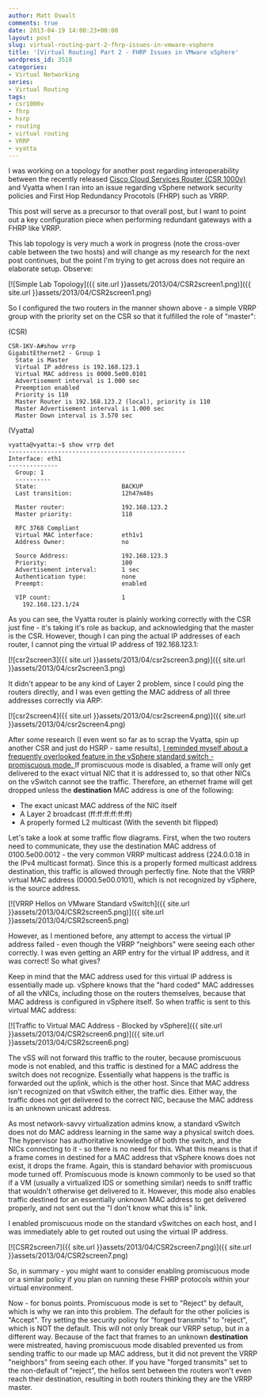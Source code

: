 ```yaml
---
author: Matt Oswalt
comments: true
date: 2013-04-19 14:00:23+00:00
layout: post
slug: virtual-routing-part-2-fhrp-issues-in-vmware-vsphere
title: '[Virtual Routing] Part 2 - FHRP Issues in VMware vSphere'
wordpress_id: 3510
categories:
- Virtual Networking
series:
- Virtual Routing
tags:
- csr1000v
- fhrp
- hsrp
- routing
- virtual routing
- VRRP
- vyatta
---
```


I was working on a topology for another post regarding interoperability between the recently released [Cisco Cloud Services Router (CSR 1000v)](http://keepingitclassless.net/2013/04/virtual-routing-part-1-csr-1000v-first-glance/) and Vyatta when I ran into an issue regarding vSphere network security policies and First Hop Redundancy Procotols (FHRP) such as VRRP.

This post will serve as a precursor to that overall post, but I want to point out a key configuration piece when performing redundant gateways with a FHRP like VRRP.

This lab topology is very much a work in progress (note the cross-over cable between the two hosts) and will change as my research for the next post continues, but the point I'm trying to get across does not require an elaborate setup. Observe:

[![Simple Lab Topology]({{ site.url }}assets/2013/04/CSR2screen1.png)]({{ site.url }}assets/2013/04/CSR2screen1.png)

So I configured the two routers in the manner shown above - a simple VRRP group with the priority set on the CSR so that it fulfilled the role of "master":

(CSR)

    CSR-1KV-A#show vrrp
    GigabitEthernet2 - Group 1  
      State is Master
      Virtual IP address is 192.168.123.1
      Virtual MAC address is 0000.5e00.0101
      Advertisement interval is 1.000 sec
      Preemption enabled
      Priority is 110 
      Master Router is 192.168.123.2 (local), priority is 110 
      Master Advertisement interval is 1.000 sec
      Master Down interval is 3.570 sec

(Vyatta)
    
    vyatta@vyatta:~$ show vrrp det
    --------------------------------------------------
    Interface: eth1
    --------------
      Group: 1
      ----------
      State:                        BACKUP
      Last transition:              12h47m48s
    
      Master router:                192.168.123.2
      Master priority:              110
    
      RFC 3768 Compliant
      Virtual MAC interface:        eth1v1
      Address Owner:                no
    
      Source Address:               192.168.123.3
      Priority:                     100
      Advertisement interval:       1 sec
      Authentication type:          none
      Preempt:                      enabled
    
      VIP count:                    1
        192.168.123.1/24


As you can see, the Vyatta router is plainly working correctly with the CSR just fine - it's taking it's role as backup, and acknowledging that the master is the CSR. However, though I can ping the actual IP addresses of each router, I cannot ping the virtual IP address of 192.168.123.1:

[![csr2screen3]({{ site.url }}assets/2013/04/csr2screen3.png)]({{ site.url }}assets/2013/04/csr2screen3.png)

It didn't appear to be any kind of Layer 2 problem, since I could ping the routers directly, and I was even getting the MAC address of all three addresses correctly via ARP:

[![csr2screen4]({{ site.url }}assets/2013/04/csr2screen4.png)]({{ site.url }}assets/2013/04/csr2screen4.png)

After some research (I even went so far as to scrap the Vyatta, spin up another CSR and just do HSRP - same results), [I reminded myself about a frequently overlooked feature in the vSphere standard switch - promiscuous mode. ](http://pubs.vmware.com/vsphere-51/index.jsp?topic=%2Fcom.vmware.vsphere.networking.doc%2FGUID-74E2059A-CC5E-4B06-81B5-3881C80E46CE.html)If promiscuous mode is disabled, a frame will only get delivered to the exact virtual NIC that it is addressed to, so that other NICs on the vSwitch cannot see the traffic. Therefore, an ethernet frame will get dropped unless the **destination** MAC address is one of the following:
	
  * The exact unicast MAC address of the NIC itself
  * A Layer 2 broadcast (ff:ff:ff:ff:ff:ff)
  * A properly formed L2 multicast (With the seventh bit flipped)

Let's take a look at some traffic flow diagrams. First, when the two routers need to communicate, they use the destination MAC address of 0100.5e00.0012 - the very common VRRP multicast address (224.0.0.18 in the IPv4 multicast format). Since this is a properly formed multicast address destination, this traffic is allowed through perfectly fine. Note that the VRRP virtual MAC address (0000.5e00.0101), which is not recognized by vSphere, is the source address.

[![VRRP Hellos on VMware Standard vSwitch]({{ site.url }}assets/2013/04/CSR2screen5.png)]({{ site.url }}assets/2013/04/CSR2screen5.png)

However, as I mentioned before, any attempt to access the virtual IP address failed - even though the VRRP "neighbors" were seeing each other correctly. I was even getting an ARP entry for the virtual IP address, and it was correct! So what gives?

Keep in mind that the MAC address used for this virtual IP address is essentially made up. vSphere knows that the "hard coded" MAC addresses of all the vNICs, including those on the routers themselves, because that MAC address is configured in vSphere itself. So when traffic is sent to this virtual MAC address:

[![Traffic to Virtual MAC Address - Blocked by vSphere]({{ site.url }}assets/2013/04/CSR2screen6.png)]({{ site.url }}assets/2013/04/CSR2screen6.png)

The vSS will not forward this traffic to the router, because promiscuous mode is not enabled, and this traffic is destined for a MAC address the switch does not recognize. Essentially what happens is the traffic is forwarded out the uplink, which is the other host. Since that MAC address isn't recognized on that vSwitch either, the traffic dies. Either way, the traffic does not get delivered to the correct NIC, because the MAC address is an unknown unicast address.

As most network-savvy virtualization admins know, a standard vSwitch does not do MAC address learning in the same way a physical switch does. The hypervisor has authoritative knowledge of both the switch, and the NICs connecting to it - so there is no need for this. What this means is that if a frame comes in destined for a MAC address that vSphere knows does not exist, it drops the frame. Again, this is standard behavior with promiscuous mode turned off. Promiscuous mode is known commonly to be used so that if a VM (usually a virtualized IDS or something similar) needs to sniff traffic that wouldn't otherwise get delivered to it. However, this mode also enables traffic destined for an essentially unknown MAC address to get delivered properly, and not sent out the "I don't know what this is" link.

I enabled promiscuous mode on the standard vSwitches on each host, and I was immediately able to get routed out using the virtual IP address.

[![CSR2screen7]({{ site.url }}assets/2013/04/CSR2screen7.png)]({{ site.url }}assets/2013/04/CSR2screen7.png)

So, in summary - you might want to consider enabling promiscuous mode or a similar policy if you plan on running these FHRP protocols within your virtual environment.

Now - for bonus points. Promiscuous mode is set to "Reject" by default, which is why we ran into this problem. The default for the other policies is "Accept". Try setting the security policy for "forged transmits" to "reject", which is NOT the default. This will not only break our VRRP setup, but in a different way. Because of the fact that frames to an unknown **destination** were mistreated, having promiscuous mode disabled prevented us from sending traffic to our made up MAC address, but it did not prevent the VRRP "neighbors" from seeing each other. If you have "forged transmits" set to the non-default of "reject", the hellos sent between the routers won't even reach their destination, resulting in both routers thinking they are the VRRP master.
